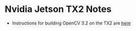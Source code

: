 # Nvidia Jetson TX2 Notes

* Instructions for building OpenCV 3.2 on the TX2 are [here](https://github.com/jetsonhacks/buildOpenCVTX2)